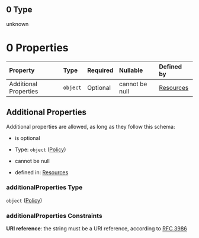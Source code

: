 ## 0 Type

unknown

# 0 Properties

| Property              | Type     | Required | Nullable       | Defined by                                                                                                               |
| :-------------------- | :------- | :------- | :------------- | :----------------------------------------------------------------------------------------------------------------------- |
| Additional Properties | `object` | Optional | cannot be null | [Resources](definitions-definitions-policy.md "resources.schema.json#/properties/policies/oneOf/0/additionalProperties") |

## Additional Properties

Additional properties are allowed, as long as they follow this schema:



*   is optional

*   Type: `object` ([Policy](definitions-definitions-policy.md))

*   cannot be null

*   defined in: [Resources](definitions-definitions-policy.md "resources.schema.json#/properties/policies/oneOf/0/additionalProperties")

### additionalProperties Type

`object` ([Policy](definitions-definitions-policy.md))

### additionalProperties Constraints

**URI reference**: the string must be a URI reference, according to [RFC 3986](https://tools.ietf.org/html/rfc3986 "check the specification")
